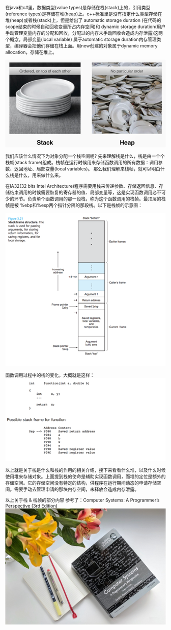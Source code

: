 在java和c#里，数据类型(value types)是存储在栈(stack)上的，引用类型(reference types)是存储在堆(heap)上。c++标准里是没有指定什么类型存储在堆(heap)或者栈(stack)上，但是给出了 automatic storage duration (在代码的scope结束的时候自动回收变量所占内存空间)和 dynamic storage duration(用户手动管理变量内存的分配和回收，分配过的内存未手动回收会造成内存泄露)这两个概念。局部变量(local variable) 属于automatic storage duration内存管理类型，编译器会把他们存储在栈上面。用new创建的对象属于dynamic memory allocation，存储在堆上。

![stack_heap](https://raw.githubusercontent.com/DeepAIExpert/Articles/master/Article1/stack%26heap.png)


我们应该什么情况下为对象分配一个栈空间呢? 先来理解栈是什么，栈是由一个个栈帧(stack frame)组成。栈帧在运行时候用来存储函数调用的所有数据：调用参数、返回地址、局部变量(local variables)。 那么我们理解来栈帧，就可以明白什么栈是什么，用来做什么来。

在IA32(32 bits Intel Architecture)程序需要用栈来传递参数、存储返回信息、存储结束调用的时候需要恢复的寄存器的值、局部变量等，这是实现函数调用必不可少的环节。负责单个函数调用的那一段栈，称为这个函数调用的栈帧。最顶层的栈帧是被 %ebp和%esp两个指针分隔的那段栈。以下是栈帧的示意图：

![stack_frame](https://raw.githubusercontent.com/DeepAIExpert/Articles/master/Article1/stackframe.png)

函数调用过程中的栈的变化，大概就是这样：
![top_most_stack_frame](https://raw.githubusercontent.com/DeepAIExpert/Articles/master/Article1/top_most_stack_frame.png)

以上就是关于栈是什么和栈的作用的相关介绍，接下来看看什么堆，以及什么时候使用堆来存储对象。上面提到栈的使命是辅助实现函数调用，而堆的定位是额外的存储空间。它的存储空间没有特定的结构，供程序在运行期间动态的申请存储空间。需要手动去管理申请的那块内存空间，未释放会造成内存泄露。

以上关于栈 & 栈帧的部分内容 参考了：Computer Systems: A Programmer’s Perspective (3rd Edition)
![computer_system](https://raw.githubusercontent.com/DeepAIExpert/Articles/master/Article1/computer_systems.jpg)


